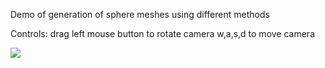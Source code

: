 Demo of generation of sphere meshes using different methods

Controls: 
          drag left mouse button to rotate camera
	  w,a,s,d to move camera

![]([https://github.com/John3den/Solar/assets/64809077/0f66b4e5-470b-4262-ac40-adf7af307532](https://media3.giphy.com/media/v1.Y2lkPTc5MGI3NjExNXA4ZjA0cmJna2pucjN1ZDJ6MWtlY2pxb3ZnM3A3ZnRyczg3bHRucSZlcD12MV9pbnRlcm5hbF9naWZfYnlfaWQmY3Q9Zw/IOdIUIwZz3XSPFySQs/giphy.gif)https://media3.giphy.com/media/v1.Y2lkPTc5MGI3NjExNXA4ZjA0cmJna2pucjN1ZDJ6MWtlY2pxb3ZnM3A3ZnRyczg3bHRucSZlcD12MV9pbnRlcm5hbF9naWZfYnlfaWQmY3Q9Zw/IOdIUIwZz3XSPFySQs/giphy.gif)
